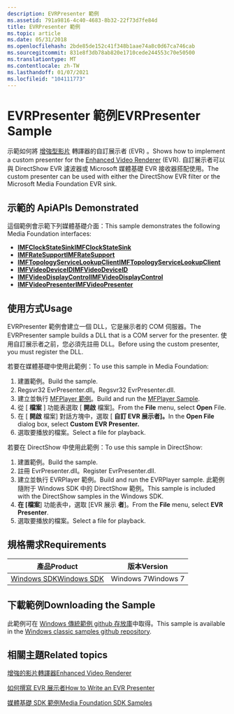 ```yaml
---
description: EVRPresenter 範例
ms.assetid: 791a9816-4c40-4683-8b32-22f73d7fe84d
title: EVRPresenter 範例
ms.topic: article
ms.date: 05/31/2018
ms.openlocfilehash: 2bde85de152c41f348b1aae74a8c0d67ca746cab
ms.sourcegitcommit: 831e8f3db78ab820e1710cede244553c70e50500
ms.translationtype: MT
ms.contentlocale: zh-TW
ms.lasthandoff: 01/07/2021
ms.locfileid: "104111773"
---
```

# <a name="evrpresenter-sample"></a><span data-ttu-id="1b9f4-103">EVRPresenter 範例</span><span class="sxs-lookup"><span data-stu-id="1b9f4-103">EVRPresenter Sample</span></span>

<span data-ttu-id="1b9f4-104">示範如何將 [增強型影片](enhanced-video-renderer.md) 轉譯器的自訂展示者 (EVR) 。</span><span class="sxs-lookup"><span data-stu-id="1b9f4-104">Shows how to implement a custom presenter for the [Enhanced Video Renderer](enhanced-video-renderer.md) (EVR).</span></span> <span data-ttu-id="1b9f4-105">自訂展示者可以與 DirectShow EVR 濾波器或 Microsoft 媒體基礎 EVR 接收器搭配使用。</span><span class="sxs-lookup"><span data-stu-id="1b9f4-105">The custom presenter can be used with either the DirectShow EVR filter or the Microsoft Media Foundation EVR sink.</span></span>

## <a name="apis-demonstrated"></a><span data-ttu-id="1b9f4-106">示範的 Api</span><span class="sxs-lookup"><span data-stu-id="1b9f4-106">APIs Demonstrated</span></span>

<span data-ttu-id="1b9f4-107">這個範例會示範下列媒體基礎介面：</span><span class="sxs-lookup"><span data-stu-id="1b9f4-107">This sample demonstrates the following Media Foundation interfaces:</span></span>

-   [<span data-ttu-id="1b9f4-108">**IMFClockStateSink**</span><span class="sxs-lookup"><span data-stu-id="1b9f4-108">**IMFClockStateSink**</span></span>](/windows/desktop/api/mfidl/nn-mfidl-imfclockstatesink)
-   [<span data-ttu-id="1b9f4-109">**IMFRateSupport**</span><span class="sxs-lookup"><span data-stu-id="1b9f4-109">**IMFRateSupport**</span></span>](/windows/desktop/api/mfidl/nn-mfidl-imfratesupport)
-   [<span data-ttu-id="1b9f4-110">**IMFTopologyServiceLookupClient**</span><span class="sxs-lookup"><span data-stu-id="1b9f4-110">**IMFTopologyServiceLookupClient**</span></span>](/windows/desktop/api/evr/nn-evr-imftopologyservicelookupclient)
-   [<span data-ttu-id="1b9f4-111">**IMFVideoDeviceID**</span><span class="sxs-lookup"><span data-stu-id="1b9f4-111">**IMFVideoDeviceID**</span></span>](/windows/desktop/api/evr/nn-evr-imfvideodeviceid)
-   [<span data-ttu-id="1b9f4-112">**IMFVideoDisplayControl**</span><span class="sxs-lookup"><span data-stu-id="1b9f4-112">**IMFVideoDisplayControl**</span></span>](/windows/desktop/api/evr/nn-evr-imfvideodisplaycontrol)
-   [<span data-ttu-id="1b9f4-113">**IMFVideoPresenter**</span><span class="sxs-lookup"><span data-stu-id="1b9f4-113">**IMFVideoPresenter**</span></span>](/windows/desktop/api/evr/nn-evr-imfvideopresenter)

## <a name="usage"></a><span data-ttu-id="1b9f4-114">使用方式</span><span class="sxs-lookup"><span data-stu-id="1b9f4-114">Usage</span></span>

<span data-ttu-id="1b9f4-115">EVRPresenter 範例會建立一個 DLL，它是展示者的 COM 伺服器。</span><span class="sxs-lookup"><span data-stu-id="1b9f4-115">The EVRPresenter sample builds a DLL that is a COM server for the presenter.</span></span> <span data-ttu-id="1b9f4-116">使用自訂展示者之前，您必須先註冊 DLL。</span><span class="sxs-lookup"><span data-stu-id="1b9f4-116">Before using the custom presenter, you must register the DLL.</span></span>

<span data-ttu-id="1b9f4-117">若要在媒體基礎中使用此範例：</span><span class="sxs-lookup"><span data-stu-id="1b9f4-117">To use this sample in Media Foundation:</span></span>

1.  <span data-ttu-id="1b9f4-118">建置範例。</span><span class="sxs-lookup"><span data-stu-id="1b9f4-118">Build the sample.</span></span>
2.  <span data-ttu-id="1b9f4-119">Regsvr32 EvrPresenter.dll。</span><span class="sxs-lookup"><span data-stu-id="1b9f4-119">Regsvr32 EvrPresenter.dll.</span></span>
3.  <span data-ttu-id="1b9f4-120">建立並執行 [MFPlayer 範例](/previous-versions//bb970516(v=vs.85))。</span><span class="sxs-lookup"><span data-stu-id="1b9f4-120">Build and run the [MFPlayer Sample](/previous-versions//bb970516(v=vs.85)).</span></span>
4.  <span data-ttu-id="1b9f4-121">從 [ **檔案** ] 功能表選取 [ **開啟** 檔案]。</span><span class="sxs-lookup"><span data-stu-id="1b9f4-121">From the **File** menu, select **Open** File.</span></span>
5.  <span data-ttu-id="1b9f4-122">在 [ **開啟** 檔案] 對話方塊中，選取 [ **自訂 EVR 展示者]。**</span><span class="sxs-lookup"><span data-stu-id="1b9f4-122">In the **Open File** dialog box, select **Custom EVR Presenter.**</span></span>
6.  <span data-ttu-id="1b9f4-123">選取要播放的檔案。</span><span class="sxs-lookup"><span data-stu-id="1b9f4-123">Select a file for playback.</span></span>

<span data-ttu-id="1b9f4-124">若要在 DirectShow 中使用此範例：</span><span class="sxs-lookup"><span data-stu-id="1b9f4-124">To use this sample in DirectShow:</span></span>

1.  <span data-ttu-id="1b9f4-125">建置範例。</span><span class="sxs-lookup"><span data-stu-id="1b9f4-125">Build the sample.</span></span>
2.  <span data-ttu-id="1b9f4-126">註冊 EvrPresenter.dll。</span><span class="sxs-lookup"><span data-stu-id="1b9f4-126">Register EvrPresenter.dll.</span></span>
3.  <span data-ttu-id="1b9f4-127">建立並執行 EVRPlayer 範例。</span><span class="sxs-lookup"><span data-stu-id="1b9f4-127">Build and run the EVRPlayer sample.</span></span> <span data-ttu-id="1b9f4-128">此範例隨附于 Windows SDK 中的 DirectShow 範例。</span><span class="sxs-lookup"><span data-stu-id="1b9f4-128">This sample is included with the DirectShow samples in the Windows SDK.</span></span>
4.  <span data-ttu-id="1b9f4-129">**在 [檔案**] 功能表中，選取 [EVR 展示 **者**]。</span><span class="sxs-lookup"><span data-stu-id="1b9f4-129">From the **File** menu, select **EVR Presenter**.</span></span>
5.  <span data-ttu-id="1b9f4-130">選取要播放的檔案。</span><span class="sxs-lookup"><span data-stu-id="1b9f4-130">Select a file for playback.</span></span>

## <a name="requirements"></a><span data-ttu-id="1b9f4-131">規格需求</span><span class="sxs-lookup"><span data-stu-id="1b9f4-131">Requirements</span></span>



| <span data-ttu-id="1b9f4-132">產品</span><span class="sxs-lookup"><span data-stu-id="1b9f4-132">Product</span></span>                                                        | <span data-ttu-id="1b9f4-133">版本</span><span class="sxs-lookup"><span data-stu-id="1b9f4-133">Version</span></span>   |
|----------------------------------------------------------------|-----------|
| [<span data-ttu-id="1b9f4-134">Windows SDK</span><span class="sxs-lookup"><span data-stu-id="1b9f4-134">Windows SDK</span></span>](https://msdn.microsoft.com/windowsvista/bb980924.aspx) | <span data-ttu-id="1b9f4-135">Windows 7</span><span class="sxs-lookup"><span data-stu-id="1b9f4-135">Windows 7</span></span> |



 

## <a name="downloading-the-sample"></a><span data-ttu-id="1b9f4-136">下載範例</span><span class="sxs-lookup"><span data-stu-id="1b9f4-136">Downloading the Sample</span></span>

<span data-ttu-id="1b9f4-137">此範例可在 [Windows 傳統範例 github 存放庫](https://github.com/Microsoft/Windows-classic-samples/tree/master/Samples/Win7Samples/multimedia/mediafoundation/AudioClip)中取得。</span><span class="sxs-lookup"><span data-stu-id="1b9f4-137">This sample is available in the [Windows classic samples github repository](https://github.com/Microsoft/Windows-classic-samples/tree/master/Samples/Win7Samples/multimedia/mediafoundation/AudioClip).</span></span>

## <a name="related-topics"></a><span data-ttu-id="1b9f4-138">相關主題</span><span class="sxs-lookup"><span data-stu-id="1b9f4-138">Related topics</span></span>

<dl> <dt>

[<span data-ttu-id="1b9f4-139">增強的影片轉譯器</span><span class="sxs-lookup"><span data-stu-id="1b9f4-139">Enhanced Video Renderer</span></span>](enhanced-video-renderer.md)
</dt> <dt>

[<span data-ttu-id="1b9f4-140">如何撰寫 EVR 展示者</span><span class="sxs-lookup"><span data-stu-id="1b9f4-140">How to Write an EVR Presenter</span></span>](how-to-write-an-evr-presenter.md)
</dt> <dt>

[<span data-ttu-id="1b9f4-141">媒體基礎 SDK 範例</span><span class="sxs-lookup"><span data-stu-id="1b9f4-141">Media Foundation SDK Samples</span></span>](media-foundation-sdk-samples.md)
</dt> </dl>

 

 
